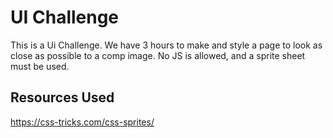 # UI Challenge

This is a Ui Challenge. We have 3 hours to make and style a page to look as close as possible to a comp image. No JS is allowed, and a sprite sheet must be used.

## Resources Used

https://css-tricks.com/css-sprites/
